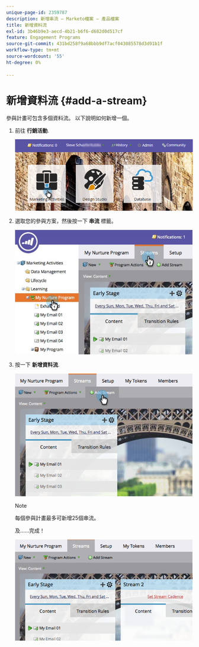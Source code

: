 ```yaml
---
unique-page-id: 2359787
description: 新增串流 — Marketo檔案 — 產品檔案
title: 新增資料流
exl-id: 3b46b9e3-aecd-4b21-b6f6-d682d0d517cf
feature: Engagement Programs
source-git-commit: 431bd258f9a68bbb9df7acf043085578d3d91b1f
workflow-type: tm+mt
source-wordcount: '55'
ht-degree: 0%

---
```


# 新增資料流 {#add-a-stream}

參與計畫可包含多個資料流。 以下說明如何新增一個。

1. 前往 **行銷活動**.

   ![](assets/login-marketing-activities-2.png)

1. 選取您的參與方案，然後按一下 **串流** 標籤。

   ![](assets/streamstablifecycle.jpg)

1. 按一下 **新增資料流**.

   ![](assets/image2014-9-15-16-3a56-3a23.png)

   >[!NOTE]
   >
   >每個參與計畫最多可新增25個串流。

   及……完成！

   ![](assets/image2014-9-15-16-3a56-3a27.png)
